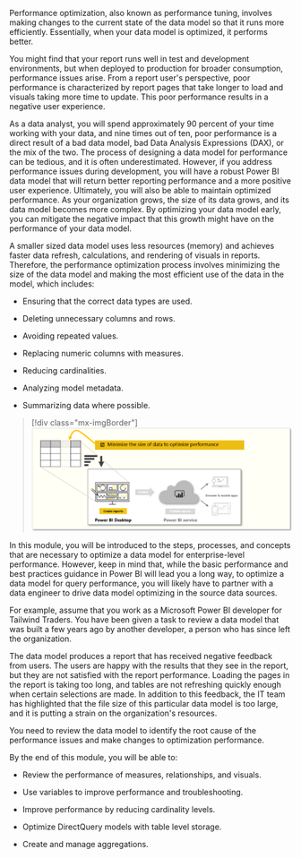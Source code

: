 Performance optimization, also known as performance tuning, involves making changes to the current state of the data model so that it runs more efficiently. Essentially, when your data model is optimized, it performs better.

You might find that your report runs well in test and development environments, but when deployed to production for broader consumption, performance issues arise. From a report user's perspective, poor performance is characterized by report pages that take longer to load and visuals taking more time to update. This poor performance results in a negative user experience.

As a data analyst, you will spend approximately 90 percent of your time working with your data, and nine times out of ten, poor performance is a direct result of a bad data model, bad Data Analysis Expressions (DAX), or the mix of the two. The process of designing a data model for performance can be tedious, and it is often underestimated. However, if you address performance issues during development, you will have a robust Power BI data model that will return better reporting performance and a more positive user experience. Ultimately, you will also be able to maintain optimized performance. As your organization grows, the size of its data grows, and its data model becomes more complex. By optimizing your data model early, you can mitigate the negative impact that this growth might have on the performance of your data model.

A smaller sized data model uses less resources (memory) and achieves faster data refresh, calculations, and rendering of visuals in reports. Therefore, the performance optimization process involves minimizing the size of the data model and making the most efficient use of the data in the model, which includes:

-   Ensuring that the correct data types are used.

-   Deleting unnecessary columns and rows.

-   Avoiding repeated values.

-   Replacing numeric columns with measures.

-   Reducing cardinalities.

-   Analyzing model metadata.

-   Summarizing data where possible.

> [!div class="mx-imgBorder"]
> [![Conceptual graphic of the tasks in this module](../media/1-conceptual-graphic-of-tasks-c.png)](../media/1-conceptual-graphic-of-tasks-c.png#lightbox)

In this module, you will be introduced to the steps, processes, and concepts that are necessary to optimize a data model for enterprise-level performance. However, keep in mind that, while the basic performance and best practices guidance in Power BI will lead you a long way, to optimize a data model for query performance, you will likely have to partner with a data engineer to drive data model optimizing in the source data sources.

For example, assume that you work as a Microsoft Power BI developer for Tailwind Traders. You have been given a task to review a data model that was built a few years ago by another developer, a person who has since left the organization.

The data model produces a report that has received negative feedback from users. The users are happy with the results that they see in the report, but they are not satisfied with the report performance. Loading the pages in the report is taking too long, and tables are not refreshing quickly enough when certain selections are made. In addition to this feedback, the IT team has highlighted that the file size of this particular data model is too large, and it is putting a strain on the organization's resources.

You need to review the data model to identify the root cause of the performance issues and make changes to optimization performance.

By the end of this module, you will be able to:

-   Review the performance of measures, relationships, and visuals.

-   Use variables to improve performance and troubleshooting.

-   Improve performance by reducing cardinality levels.

-   Optimize DirectQuery models with table level storage.

-   Create and manage aggregations.

